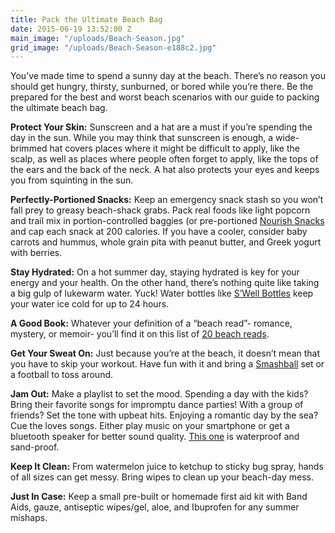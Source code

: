 ```yaml
---
title: Pack the Ultimate Beach Bag
date: 2015-06-19 13:52:00 Z
main_image: "/uploads/Beach-Season.jpg"
grid_image: "/uploads/Beach-Season-e188c2.jpg"
---
```


You’ve made time to spend a sunny day at the beach. There’s no reason you should get hungry, thirsty, sunburned, or bored while you’re there. Be the prepared for the best and worst beach scenarios with our guide to packing the ultimate beach bag.

**Protect Your Skin:** Sunscreen and a hat are a must if you’re spending the day in the sun. While you may think that sunscreen is enough, a wide-brimmed hat covers places where it might be difficult to apply, like the scalp, as well as places where people often forget to apply, like the tops of the ears and the back of the neck. A hat also protects your eyes and keeps you from squinting in the sun.

**Perfectly-Portioned Snacks:** Keep an emergency snack stash so you won’t fall prey to greasy beach-shack grabs. Pack real foods like light popcorn and trail mix in portion-controlled baggies (or pre-portioned [Nourish Snacks](/snacks/) and cap each snack at 200 calories. If you have a cooler, consider baby carrots and hummus, whole grain pita with peanut butter, and Greek yogurt with berries.

**Stay Hydrated:** On a hot summer day, staying hydrated is key for your energy and your health. On the other hand, there’s nothing quite like taking a big gulp of lukewarm water. Yuck! Water bottles like <a href="https://www.swellbottle.com/" target="_blank">S’Well Bottles</a> keep your water ice cold for up to 24 hours.

**A Good Book:** Whatever your definition of a “beach read”- romance, mystery, or memoir- you’ll find it on this list of <a href="https://www.realsimple.com/work-life/entertainment/best-beach-reads" target="_blank">20 beach reads</a>.

**Get Your Sweat On:** Just because you’re at the beach, it doesn’t mean that you have to skip your workout. Have fun with it and bring a <a href="https://www.amazon.com/Pacific-Sports-SBS-1-Smashball-Set/dp/B0017KT8UU" target="_blank">Smashball</a> set or a football to toss around.

**Jam Out:** Make a playlist to set the mood. Spending a day with the kids? Bring their favorite songs for impromptu dance parties! With a group of friends? Set the tone with upbeat hits. Enjoying a romantic day by the sea? Cue the loves songs. Either play music on your smartphone or get a bluetooth speaker for better sound quality. <a href="https://www.amazon.com/NudeAudio-Bluetooth-Waterproof-Compatible-Guarantee/dp/B00N4OT2BC/" target="_blank">This one</a> is waterproof and sand-proof.

**Keep It Clean:** From watermelon juice to ketchup to sticky bug spray, hands of all sizes can get messy. Bring wipes to clean up your beach-day mess.

**Just In Case:** Keep a small pre-built or homemade first aid kit with Band Aids, gauze, antiseptic wipes/gel, aloe, and Ibuprofen for any summer mishaps.